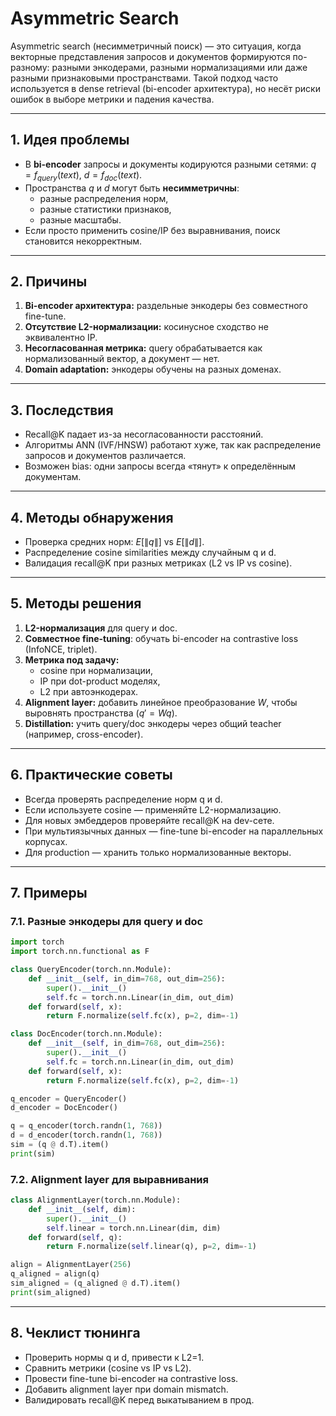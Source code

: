 # Asymmetric Search 

Asymmetric search (несимметричный поиск) — это ситуация, когда векторные представления запросов и документов формируются по-разному: разными энкодерами, разными нормализациями или даже разными признаковыми пространствами. Такой подход часто используется в dense retrieval (bi-encoder архитектура), но несёт риски ошибок в выборе метрики и падения качества.

---

## 1. Идея проблемы
- В **bi-encoder** запросы и документы кодируются разными сетями: $q = f_{query}(text)$, $d = f_{doc}(text)$.
- Пространства $q$ и $d$ могут быть **несимметричны**:
  - разные распределения норм,
  - разные статистики признаков,
  - разные масштабы.
- Если просто применить cosine/IP без выравнивания, поиск становится некорректным.

---

## 2. Причины
1. **Bi-encoder архитектура:** раздельные энкодеры без совместного fine-tune.
2. **Отсутствие L2-нормализации:** косинусное сходство не эквивалентно IP.
3. **Несогласованная метрика:** query обрабатывается как нормализованный вектор, а документ — нет.
4. **Domain adaptation:** энкодеры обучены на разных доменах.

---

## 3. Последствия
- Recall@K падает из-за несогласованности расстояний.
- Алгоритмы ANN (IVF/HNSW) работают хуже, так как распределение запросов и документов различается.
- Возможен bias: одни запросы всегда «тянут» к определённым документам.

---

## 4. Методы обнаружения
- Проверка средних норм: $E[\|q\|]$ vs $E[\|d\|]$.
- Распределение cosine similarities между случайным q и d.
- Валидация recall@K при разных метриках (L2 vs IP vs cosine).

---

## 5. Методы решения
1. **L2-нормализация** для query и doc.
2. **Совместное fine-tuning**: обучать bi-encoder на contrastive loss (InfoNCE, triplet).
3. **Метрика под задачу:**
   - cosine при нормализации,
   - IP при dot-product моделях,
   - L2 при автоэнкодерах.
4. **Alignment layer:** добавить линейное преобразование $W$, чтобы выровнять пространства ($q' = Wq$).
5. **Distillation:** учить query/doc энкодеры через общий teacher (например, cross-encoder).

---

## 6. Практические советы
- Всегда проверять распределение норм q и d.
- Если используете cosine — применяйте L2-нормализацию.
- Для новых эмбеддеров проверяйте recall@K на dev-сете.
- При мультиязычных данных — fine-tune bi-encoder на параллельных корпусах.
- Для production — хранить только нормализованные векторы.

---

## 7. Примеры 

### 7.1. Разные энкодеры для query и doc
```python
import torch
import torch.nn.functional as F

class QueryEncoder(torch.nn.Module):
    def __init__(self, in_dim=768, out_dim=256):
        super().__init__()
        self.fc = torch.nn.Linear(in_dim, out_dim)
    def forward(self, x):
        return F.normalize(self.fc(x), p=2, dim=-1)

class DocEncoder(torch.nn.Module):
    def __init__(self, in_dim=768, out_dim=256):
        super().__init__()
        self.fc = torch.nn.Linear(in_dim, out_dim)
    def forward(self, x):
        return F.normalize(self.fc(x), p=2, dim=-1)

q_encoder = QueryEncoder()
d_encoder = DocEncoder()

q = q_encoder(torch.randn(1, 768))
d = d_encoder(torch.randn(1, 768))
sim = (q @ d.T).item()
print(sim)
```

### 7.2. Alignment layer для выравнивания
```python
class AlignmentLayer(torch.nn.Module):
    def __init__(self, dim):
        super().__init__()
        self.linear = torch.nn.Linear(dim, dim)
    def forward(self, q):
        return F.normalize(self.linear(q), p=2, dim=-1)

align = AlignmentLayer(256)
q_aligned = align(q)
sim_aligned = (q_aligned @ d.T).item()
print(sim_aligned)
```

---

## 8. Чеклист тюнинга
- Проверить нормы q и d, привести к L2=1.
- Сравнить метрики (cosine vs IP vs L2).
- Провести fine-tune bi-encoder на contrastive loss.
- Добавить alignment layer при domain mismatch.
- Валидировать recall@K перед выкатыванием в прод.

